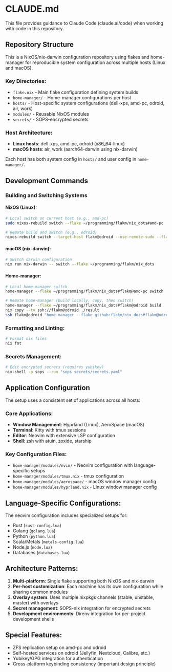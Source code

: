 # CLAUDE.md

This file provides guidance to Claude Code (claude.ai/code) when working with code in this repository.

## Repository Structure

This is a NixOS/nix-darwin configuration repository using flakes and home-manager for reproducible system configuration across multiple hosts (Linux and macOS).

### Key Directories:
- `flake.nix` - Main flake configuration defining system builds
- `home-manager/` - Home-manager configurations per host
- `hosts/` - Host-specific system configurations (dell-xps, amd-pc, odroid, air, work)
- `modules/` - Reusable NixOS modules
- `secrets/` - SOPS-encrypted secrets

### Host Architecture:
- **Linux hosts**: dell-xps, amd-pc, odroid (x86_64-linux)
- **macOS hosts**: air, work (aarch64-darwin using nix-darwin)

Each host has both system config in `hosts/` and user config in `home-manager/`.

## Development Commands

### Building and Switching Systems

#### NixOS (Linux):
```bash
# Local switch on current host (e.g., amd-pc)
sudo nixos-rebuild switch --flake ~/programming/flakm/nix_dots#amd-pc

# Remote build and switch (e.g., odroid)
nixos-rebuild switch --target-host flakm@odroid --use-remote-sudo --flake ~/programming/flakm/nix_dots#odroid
```

#### macOS (nix-darwin):
```bash
# Switch darwin configuration
nix run nix-darwin -- switch --flake ~/programming/flakm/nix_dots
```

#### Home-manager:
```bash
# Local home-manager switch
home-manager --flake ~/programming/flakm/nix_dots#flakm@amd-pc switch

# Remote home-manager (build locally, copy, then switch)
home-manager --flake ~/programming/flakm/nix_dots#flakm@odroid build
nix copy --to ssh://flakm@odroid ./result
ssh flakm@odroid "home-manager --flake github:flakm/nix_dots#flakm@odroid switch"
```

### Formatting and Linting:
```bash
# Format nix files
nix fmt
```

### Secrets Management:
```bash
# Edit encrypted secrets (requires yubikey)
nix-shell -p sops --run "sops secrets/secrets.yaml"
```

## Application Configuration

The setup uses a consistent set of applications across all hosts:

### Core Applications:
- **Window Management**: Hyprland (Linux), AeroSpace (macOS)
- **Terminal**: Kitty with tmux sessions
- **Editor**: Neovim with extensive LSP configuration
- **Shell**: zsh with atuin, zoxide, starship

### Key Configuration Files:
- `home-manager/modules/nvim/` - Neovim configuration with language-specific setups
- `home-manager/modules/tmux.nix` - tmux configuration
- `home-manager/modules/aerospace/` - macOS window manager config
- `home-manager/modules/hyprland.nix` - Linux window manager config

## Language-Specific Configurations:

The neovim configuration includes specialized setups for:
- Rust (`rust-config.lua`)
- Golang (`golang.lua`) 
- Python (`python.lua`)
- Scala/Metals (`metals-config.lua`)
- Node.js (`node.lua`)
- Databases (`databases.lua`)

## Architecture Patterns:

1. **Multi-platform**: Single flake supporting both NixOS and nix-darwin
2. **Per-host customization**: Each machine has its own configuration while sharing common modules
3. **Overlay system**: Uses multiple nixpkgs channels (stable, unstable, master) with overlays
4. **Secret management**: SOPS-nix integration for encrypted secrets
5. **Development environments**: Direnv integration for per-project development shells

## Special Features:

- ZFS replication setup on amd-pc and odroid
- Self-hosted services on odroid (Jellyfin, Nextcloud, Calibre, etc.)
- Yubikey/GPG integration for authentication
- Cross-platform keybinding consistency (important design principle)